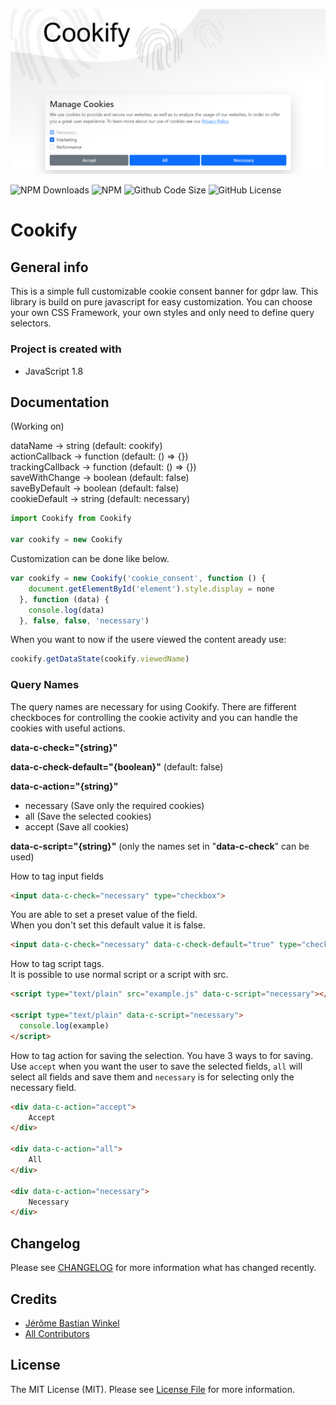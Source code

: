 <p align="center"><img src="/img/socialcard.jpg" alt="Social Card of Cookify"></p>

![NPM Downloads](https://img.shields.io/npm/dt/cookify)
![NPM](https://img.shields.io/npm/v/cookify)
![Github Code Size](https://img.shields.io/github/languages/code-size/jersyfi/cookify)
![GitHub License](https://img.shields.io/github/license/jersyfi/cookify)

# Cookify

## General info
This is a simple full customizable cookie consent banner for gdpr law. This library is build on pure javascript for easy customization. You can choose your own CSS Framework, your own styles and only need to define query selectors.

### Project is created with
* JavaScript 1.8

## Documentation
(Working on)

dataName -> string (default: cookify) \
actionCallback -> function (default: () => {})\
trackingCallback -> function (default: () => {})\
saveWithChange -> boolean (default: false)\
saveByDefault -> boolean (default: false)\
cookieDefault -> string (default: necessary)

```javascript
import Cookify from Cookify

var cookify = new Cookify
```

Customization can be done like below.

```javascript
var cookify = new Cookify('cookie_consent', function () {
    document.getElementById('element').style.display = none
  }, function (data) {
    console.log(data)
  }, false, false, 'necessary')
```

When you want to now if the usere viewed the content aready use:

```javascript
cookify.getDataState(cookify.viewedName)
```

### Query Names

The query names are necessary for using Cookify. There are fifferent checkboces for controlling the cookie activity and you can handle the cookies with useful actions.

**data-c-check="{string}"**
  
**data-c-check-default="{boolean}"** (default: false)
  
**data-c-action="{string}"**
  - necessary (Save only the required cookies)
  - all (Save the selected cookies)
  - accept (Save all cookies)

**data-c-script="{string}"** (only the names set in "**data-c-check**" can be used)

How to tag input fields

```html
<input data-c-check="necessary" type="checkbox">
```

You are able to set a preset value of the field. \
When you don't set this default value it is false.

```html
<input data-c-check="necessary" data-c-check-default="true" type="checkbox">
```

How to tag script tags. \
It is possible to use normal script or a script with src.

```html
<script type="text/plain" src="example.js" data-c-script="necessary"></script>

<script type="text/plain" data-c-script="necessary">
  console.log(example)
</script>
```

How to tag action for saving the selection.
You have 3 ways to for saving. Use `accept` when you want the user to save the selected fields, `all` will select all fields and save them and `necessary` is for selecting only the necessary field.

```html
<div data-c-action="accept">
    Accept
</div>

<div data-c-action="all">
    All
</div>

<div data-c-action="necessary">
    Necessary
</div>
```


## Changelog
Please see [CHANGELOG](CHANGELOG.md) for more information what has changed recently.

## Credits
- [Jérôme Bastian Winkel](https://github.com/jersyfi)
- [All Contributors](../../contributors)

## License
The MIT License (MIT). Please see [License File](LICENSE) for more information.
